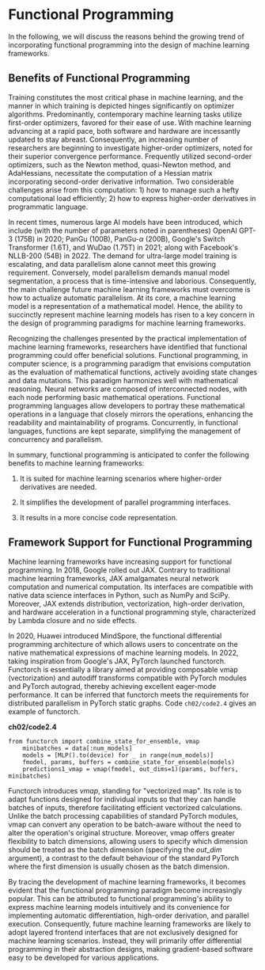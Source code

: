 # Functional Programming

In the following, we will discuss the reasons behind the growing trend
of incorporating functional programming into the design of machine
learning frameworks.

## Benefits of Functional Programming

Training constitutes the most critical phase in machine learning, and
the manner in which training is depicted hinges significantly on
optimizer algorithms. Predominantly, contemporary machine learning tasks
utilize first-order optimizers, favored for their ease of use. With
machine learning advancing at a rapid pace, both software and hardware
are incessantly updated to stay abreast. Consequently, an increasing
number of researchers are beginning to investigate higher-order
optimizers, noted for their superior convergence performance. Frequently
utilized second-order optimizers, such as the Newton method,
quasi-Newton method, and AdaHessians, necessitate the computation of a
Hessian matrix incorporating second-order derivative information. Two
considerable challenges arise from this computation: 1) how to manage
such a hefty computational load efficiently; 2) how to express
higher-order derivatives in programmatic language.

In recent times, numerous large AI models have been introduced, which
include (with the number of parameters noted in parentheses) OpenAI
GPT-3 (175B) in 2020; PanGu (100B), PanGu-$\alpha$ (200B), Google's
Switch Transformer (1.6T), and WuDao (1.75T) in 2021; along with
Facebook's NLLB-200 (54B) in 2022. The demand for ultra-large model
training is escalating, and data parallelism alone cannot meet this
growing requirement. Conversely, model parallelism demands manual model
segmentation, a process that is time-intensive and laborious.
Consequently, the main challenge future machine learning frameworks must
overcome is how to actualize automatic parallelism. At its core, a
machine learning model is a representation of a mathematical model.
Hence, the ability to succinctly represent machine learning models has
risen to a key concern in the design of programming paradigms for
machine learning frameworks.

Recognizing the challenges presented by the practical implementation of
machine learning frameworks, researchers have identified that functional
programming could offer beneficial solutions. Functional programming, in
computer science, is a programming paradigm that envisions computation
as the evaluation of mathematical functions, actively avoiding state
changes and data mutations. This paradigm harmonizes well with
mathematical reasoning. Neural networks are composed of interconnected
nodes, with each node performing basic mathematical operations.
Functional programming languages allow developers to portray these
mathematical operations in a language that closely mirrors the
operations, enhancing the readability and maintainability of programs.
Concurrently, in functional languages, functions are kept separate,
simplifying the management of concurrency and parallelism.

In summary, functional programming is anticipated to confer the
following benefits to machine learning frameworks:

1.  It is suited for machine learning scenarios where higher-order
    derivatives are needed.

2.  It simplifies the development of parallel programming interfaces.

3.  It results in a more concise code representation.

## Framework Support for Functional Programming

Machine learning frameworks have increasing support for functional
programming. In 2018, Google rolled out JAX. Contrary to traditional
machine learning frameworks, JAX amalgamates neural network computation
and numerical computation. Its interfaces are compatible with native
data science interfaces in Python, such as NumPy and SciPy. Moreover,
JAX extends distribution, vectorization, high-order derivation, and
hardware acceleration in a functional programming style, characterized
by Lambda closure and no side effects.

In 2020, Huawei introduced MindSpore, the functional differential
programming architecture of which allows users to concentrate on the
native mathematical expressions of machine learning models. In 2022,
taking inspiration from Google's JAX, PyTorch launched functorch.
Functorch is essentially a library aimed at providing composable vmap
(vectorization) and autodiff transforms compatible with PyTorch modules
and PyTorch autograd, thereby achieving excellent eager-mode
performance. It can be inferred that functorch meets the requirements
for distributed parallelism in PyTorch static graphs. Code
`ch02/code2.4` gives an example of functorch.

**ch02/code2.4**
```
from functorch import combine_state_for_ensemble, vmap
    minibatches = data[:num_models]
    models = [MLP().to(device) for _ in range(num_models)]
    fmodel, params, buffers = combine_state_for_ensemble(models)
    predictions1_vmap = vmap(fmodel, out_dims=1)(params, buffers, minibatches)
```

Functorch introduces *vmap*, standing for \"vectorized map\". Its role
is to adapt functions designed for individual inputs so that they can
handle batches of inputs, therefore facilitating efficient vectorized
calculations. Unlike the batch processing capabilities of standard
PyTorch modules, vmap can convert any operation to be batch-aware
without the need to alter the operation's original structure. Moreover,
vmap offers greater flexibility to batch dimensions, allowing users to
specify which dimension should be treated as the batch dimension
(specifying the $out\_dim$ argument), a contrast to the default
behaviour of the standard PyTorch where the first dimension is usually
chosen as the batch dimension.

By tracing the development of machine learning frameworks, it becomes
evident that the functional programming paradigm become increasingly
popular. This can be attributed to functional programming's ability to
express machine learning models intuitively and its convenience for
implementing automatic differentiation, high-order derivation, and
parallel execution. Consequently, future machine learning frameworks are
likely to adopt layered frontend interfaces that are not exclusively
designed for machine learning scenarios. Instead, they will primarily
offer differential programming in their abstraction designs, making
gradient-based software easy to be developed for various applications.
